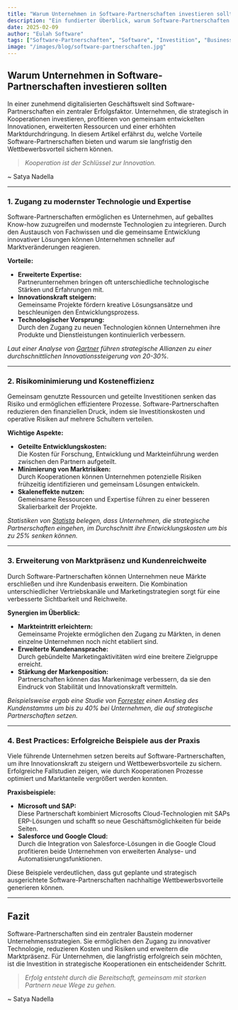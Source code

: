 ```yaml
---
title: "Warum Unternehmen in Software-Partnerschaften investieren sollten"
description: "Ein fundierter Überblick, warum Software-Partnerschaften für Unternehmen entscheidend sind – mit praxisnahen Beispielen, statistischen Fakten und wertvollen Tipps zur strategischen Zusammenarbeit."
date: 2025-02-09
author: "Eulah Software"
tags: ["Software-Partnerschaften", "Software", "Investition", "Business", "Strategie"]
image: "/images/blog/software-partnerschaften.jpg"
---
```


## Warum Unternehmen in Software-Partnerschaften investieren sollten

In einer zunehmend digitalisierten Geschäftswelt sind Software-Partnerschaften ein zentraler Erfolgsfaktor. Unternehmen, die strategisch in Kooperationen investieren, profitieren von gemeinsam entwickelten Innovationen, erweiterten Ressourcen und einer erhöhten Marktdurchdringung. In diesem Artikel erfährst du, welche Vorteile Software-Partnerschaften bieten und warum sie langfristig den Wettbewerbsvorteil sichern können.

> *Kooperation ist der Schlüssel zur Innovation.*

~ Satya Nadella

---

### 1. Zugang zu modernster Technologie und Expertise

Software-Partnerschaften ermöglichen es Unternehmen, auf geballtes Know-how zuzugreifen und modernste Technologien zu integrieren. Durch den Austausch von Fachwissen und die gemeinsame Entwicklung innovativer Lösungen können Unternehmen schneller auf Marktveränderungen reagieren.

**Vorteile:**

- **Erweiterte Expertise:**  
  Partnerunternehmen bringen oft unterschiedliche technologische Stärken und Erfahrungen mit.
- **Innovationskraft steigern:**  
  Gemeinsame Projekte fördern kreative Lösungsansätze und beschleunigen den Entwicklungsprozess.
- **Technologischer Vorsprung:**  
  Durch den Zugang zu neuen Technologien können Unternehmen ihre Produkte und Dienstleistungen kontinuierlich verbessern.

*Laut einer Analyse von [Gartner](https://www.gartner.com/smarterwithgartner/build-alliances-to-thrive-in-business-ecosystems) führen strategische Allianzen zu einer durchschnittlichen Innovationssteigerung von 20-30%.*

---

### 2. Risikominimierung und Kosteneffizienz

Gemeinsam genutzte Ressourcen und geteilte Investitionen senken das Risiko und ermöglichen effizientere Prozesse. Software-Partnerschaften reduzieren den finanziellen Druck, indem sie Investitionskosten und operative Risiken auf mehrere Schultern verteilen.

**Wichtige Aspekte:**

- **Geteilte Entwicklungskosten:**  
  Die Kosten für Forschung, Entwicklung und Markteinführung werden zwischen den Partnern aufgeteilt.
- **Minimierung von Marktrisiken:**  
  Durch Kooperationen können Unternehmen potenzielle Risiken frühzeitig identifizieren und gemeinsam Lösungen entwickeln.
- **Skaleneffekte nutzen:**  
  Gemeinsame Ressourcen und Expertise führen zu einer besseren Skalierbarkeit der Projekte.

*Statistiken von [Statista](https://www.statista.com) belegen, dass Unternehmen, die strategische Partnerschaften eingehen, im Durchschnitt ihre Entwicklungskosten um bis zu 25% senken können.*

---

### 3. Erweiterung von Marktpräsenz und Kundenreichweite

Durch Software-Partnerschaften können Unternehmen neue Märkte erschließen und ihre Kundenbasis erweitern. Die Kombination unterschiedlicher Vertriebskanäle und Marketingstrategien sorgt für eine verbesserte Sichtbarkeit und Reichweite.

**Synergien im Überblick:**

- **Markteintritt erleichtern:**  
  Gemeinsame Projekte ermöglichen den Zugang zu Märkten, in denen einzelne Unternehmen noch nicht etabliert sind.
- **Erweiterte Kundenansprache:**  
  Durch gebündelte Marketingaktivitäten wird eine breitere Zielgruppe erreicht.
- **Stärkung der Markenposition:**  
  Partnerschaften können das Markenimage verbessern, da sie den Eindruck von Stabilität und Innovationskraft vermitteln.

*Beispielsweise ergab eine Studie von [Forrester](https://www.forrester.com/blogs/) einen Anstieg des Kundenstamms um bis zu 40% bei Unternehmen, die auf strategische Partnerschaften setzen.*

---

### 4. Best Practices: Erfolgreiche Beispiele aus der Praxis

Viele führende Unternehmen setzen bereits auf Software-Partnerschaften, um ihre Innovationskraft zu steigern und Wettbewerbsvorteile zu sichern. Erfolgreiche Fallstudien zeigen, wie durch Kooperationen Prozesse optimiert und Marktanteile vergrößert werden konnten.

**Praxisbeispiele:**

- **Microsoft und SAP:**  
  Diese Partnerschaft kombiniert Microsofts Cloud-Technologien mit SAPs ERP-Lösungen und schafft so neue Geschäftsmöglichkeiten für beide Seiten.
- **Salesforce und Google Cloud:**  
  Durch die Integration von Salesforce-Lösungen in die Google Cloud profitieren beide Unternehmen von erweiterten Analyse- und Automatisierungsfunktionen.

Diese Beispiele verdeutlichen, dass gut geplante und strategisch ausgerichtete Software-Partnerschaften nachhaltige Wettbewerbsvorteile generieren können.

---

## Fazit

Software-Partnerschaften sind ein zentraler Baustein moderner Unternehmensstrategien. Sie ermöglichen den Zugang zu innovativer Technologie, reduzieren Kosten und Risiken und erweitern die Marktpräsenz. Für Unternehmen, die langfristig erfolgreich sein möchten, ist die Investition in strategische Kooperationen ein entscheidender Schritt.

> *Erfolg entsteht durch die Bereitschaft, gemeinsam mit starken Partnern neue Wege zu gehen.*

~ Satya Nadella
